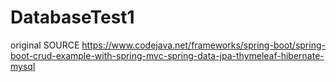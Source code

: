 # DatabaseTest1

original SOURCE https://www.codejava.net/frameworks/spring-boot/spring-boot-crud-example-with-spring-mvc-spring-data-jpa-thymeleaf-hibernate-mysql
